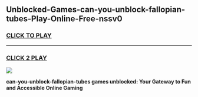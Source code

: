 
## Unblocked-Games-can-you-unblock-fallopian-tubes-Play-Online-Free-nssv0
<h3>
<a href="https://premium76.site?title=can-you-unblock-fallopian-tubes&ref=26A">CLICK TO PLAY</a></h3>
<hr>

<h3>
<a href="https://premium76.site?title=can-you-unblock-fallopian-tubes&ref=26A">CLICK 2 PLAY</a>
  
</h3>

<a href="https://premium76.site?title=can-you-unblock-fallopian-tubes&ref=26A"><img src="https://clearcache.store/games.png"></a>


**can-you-unblock-fallopian-tubes games unblocked: Your Gateway to Fun and Accessible Online Gaming**
